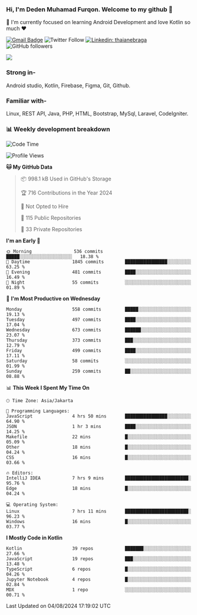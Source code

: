 ### Hi, I'm Deden Muhamad Furqon. Welcome to my github 👋

<!--
**furqoncreative/furqoncreative** is a ✨ _special_ ✨ repository because its `README.md` (this file) appears on your GitHub profile.

Here are some ideas to get you started:

- 🔭 I’m currently working on ...
- 👯 I’m looking to collaborate on ...
- 🤔 I’m looking for help with ...
- 💬 Ask me about ...
- 📫 How to reach me: ...
- 😄 Pronouns: ...
- ⚡ Fun fact: ...
-->

  🌱 I'm currently focused on learning Android Development and love Kotlin so much ❤ 

[![Gmail Badge](https://img.shields.io/badge/-furqoncreative24@gmail.com-c14438?style=flat-square&logo=Gmail&logoColor=white&link=mailto:furqoncreative24@gmail.com)](mailto:furqoncreative24@gmail.com)
![Twitter Follow](https://img.shields.io/twitter/follow/furqoncreative?label=Follow)
[![Linkedin: thaianebraga](https://img.shields.io/badge/-Deden_Muhamad_Furqon-blue?style=flat-square&logo=Linkedin&logoColor=white&link=https://www.linkedin.com/in/anmol-p-singh/)](https://www.linkedin.com/in/furqoncreative/)
![GitHub followers](https://img.shields.io/github/followers/furqoncreative?label=Follow&style=social)

<img src="https://github-readme-stats.sera5-dev.vercel.app/api?username=furqoncreative&hide=stars&show_icons=true&count_private=true&include_all_commits=true&title_color=#008080&icon_color=#008080&hide_border=true" width="">

### Strong in-

Android studio, Kotlin, Firebase, Figma, Git, Github.

### Familiar with-
Linux, REST API, Java, PHP, HTML, Bootstrap, MySql, Laravel, CodeIgniter.

### 📊 Weekly development breakdown

<!--START_SECTION:waka-->
![Code Time](http://img.shields.io/badge/Code%20Time-2%2C562%20hrs%2030%20mins-blue)

![Profile Views](http://img.shields.io/badge/Profile%20Views-0-blue)

**🐱 My GitHub Data** 

> 📦 998.1 kB Used in GitHub's Storage 
 > 
> 🏆 716 Contributions in the Year 2024
 > 
> 🚫 Not Opted to Hire
 > 
> 📜 115 Public Repositories 
 > 
> 🔑 33 Private Repositories 
 > 
**I'm an Early 🐤** 

```text
🌞 Morning                536 commits         █████░░░░░░░░░░░░░░░░░░░░   18.38 % 
🌆 Daytime                1845 commits        ████████████████░░░░░░░░░   63.25 % 
🌃 Evening                481 commits         ████░░░░░░░░░░░░░░░░░░░░░   16.49 % 
🌙 Night                  55 commits          ░░░░░░░░░░░░░░░░░░░░░░░░░   01.89 % 
```
📅 **I'm Most Productive on Wednesday** 

```text
Monday                   558 commits         █████░░░░░░░░░░░░░░░░░░░░   19.13 % 
Tuesday                  497 commits         ████░░░░░░░░░░░░░░░░░░░░░   17.04 % 
Wednesday                673 commits         ██████░░░░░░░░░░░░░░░░░░░   23.07 % 
Thursday                 373 commits         ███░░░░░░░░░░░░░░░░░░░░░░   12.79 % 
Friday                   499 commits         ████░░░░░░░░░░░░░░░░░░░░░   17.11 % 
Saturday                 58 commits          ░░░░░░░░░░░░░░░░░░░░░░░░░   01.99 % 
Sunday                   259 commits         ██░░░░░░░░░░░░░░░░░░░░░░░   08.88 % 
```


📊 **This Week I Spent My Time On** 

```text
🕑︎ Time Zone: Asia/Jakarta

💬 Programming Languages: 
JavaScript               4 hrs 50 mins       ████████████████░░░░░░░░░   64.90 % 
JSON                     1 hr 3 mins         ████░░░░░░░░░░░░░░░░░░░░░   14.25 % 
Makefile                 22 mins             █░░░░░░░░░░░░░░░░░░░░░░░░   05.09 % 
Other                    18 mins             █░░░░░░░░░░░░░░░░░░░░░░░░   04.24 % 
CSS                      16 mins             █░░░░░░░░░░░░░░░░░░░░░░░░   03.66 % 

🔥 Editors: 
IntelliJ IDEA            7 hrs 9 mins        ████████████████████████░   95.76 % 
Edge                     18 mins             █░░░░░░░░░░░░░░░░░░░░░░░░   04.24 % 

💻 Operating System: 
Linux                    7 hrs 11 mins       ████████████████████████░   96.23 % 
Windows                  16 mins             █░░░░░░░░░░░░░░░░░░░░░░░░   03.77 % 
```

**I Mostly Code in Kotlin** 

```text
Kotlin                   39 repos            ███████░░░░░░░░░░░░░░░░░░   27.66 % 
JavaScript               19 repos            ███░░░░░░░░░░░░░░░░░░░░░░   13.48 % 
TypeScript               6 repos             █░░░░░░░░░░░░░░░░░░░░░░░░   04.26 % 
Jupyter Notebook         4 repos             █░░░░░░░░░░░░░░░░░░░░░░░░   02.84 % 
MDX                      1 repo              ░░░░░░░░░░░░░░░░░░░░░░░░░   00.71 % 
```




 Last Updated on 04/08/2024 17:19:02 UTC
<!--END_SECTION:waka-->
